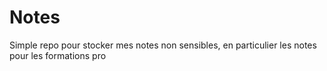 # Notes

Simple repo pour stocker mes notes non sensibles, en particulier les notes pour les formations pro
